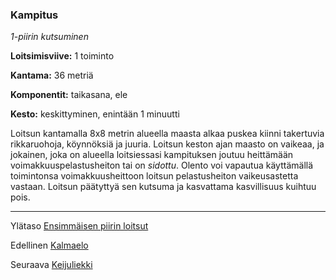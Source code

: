 ### Kampitus

*1-piirin kutsuminen*

**Loitsimisviive:** 1 toiminto

**Kantama:** 36 metriä

**Komponentit:** taikasana, ele

**Kesto:** keskittyminen, enintään 1 minuutti

Loitsun kantamalla 8x8 metrin alueella maasta alkaa puskea
kiinni takertuvia rikkaruohoja, köynnöksiä ja juuria. Loitsun
keston ajan maasto on vaikeaa, ja jokainen, joka on alueella
loitsiessasi kampituksen joutuu heittämään voimakkuuspelastusheiton
tai on *sidottu*. Olento voi vapautua käyttämällä
toimintonsa voimakkuusheittoon loitsun pelastusheiton vaikeusastetta
vastaan. Loitsun päätyttyä sen kutsuma ja kasvattama
kasvillisuus kuihtuu pois.

----

Ylätaso [Ensimmäisen piirin loitsut](1.piirin_loitsut.md)

Edellinen [Kalmaelo](Kalmaelo.md)

Seuraava [Keijuliekki](Keijuliekki.md)